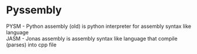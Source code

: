 # Pyssembly

PYSM - Python assembly (old) is python interpreter for assembly syntax like language  
JASM - Jonas assembly is assembly syntax like language that compile (parses) into cpp file
